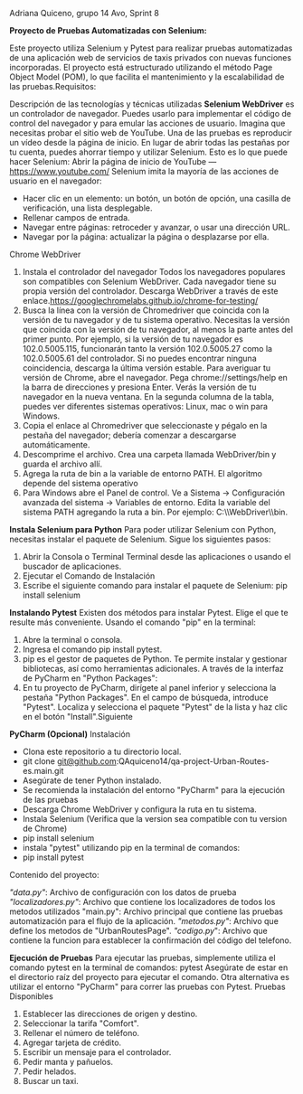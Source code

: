 Adriana Quiceno, grupo 14 Avo, Sprint 8

**Proyecto de Pruebas Automatizadas con Selenium:**

Este proyecto utiliza Selenium y Pytest para realizar pruebas automatizadas de una aplicación web de servicios de taxis privados con nuevas funciones incorporadas. El proyecto está estructurado utilizando el método Page Object Model (POM), lo que facilita el mantenimiento y la escalabilidad de las pruebas.Requisitos:

Descripción de las tecnologías y técnicas utilizadas
**Selenium WebDriver** es un controlador de navegador. Puedes usarlo para implementar el código de control del navegador y para emular las acciones de usuario.
Imagina que necesitas probar el sitio web de YouTube. Una de las pruebas es reproducir un vídeo desde la página de inicio.
En lugar de abrir todas las pestañas por tu cuenta, puedes ahorrar tiempo y utilizar Selenium.
Esto es lo que puede hacer Selenium:
Abrir la página de inicio de YouTube — https://www.youtube.com/
Selenium imita la mayoría de las acciones de usuario en el navegador:
* Hacer clic en un elemento: un botón, un botón de opción, una casilla de verificación, una lista desplegable.
* Rellenar campos de entrada.
* Navegar entre páginas: retroceder y avanzar, o usar una dirección URL.
* Navegar por la página: actualizar la página o desplazarse por ella.

Chrome WebDriver
1. Instala el controlador del navegador
Todos los navegadores populares son compatibles con Selenium WebDriver. Cada navegador tiene su propia versión del controlador.
Descarga WebDriver a través de este enlace.https://googlechromelabs.github.io/chrome-for-testing/
2. Busca la línea con la versión de Chromedriver que coincida con la versión de tu navegador y de tu sistema operativo. Necesitas la versión que coincida con la versión de tu navegador, al menos la parte antes del primer punto. Por ejemplo, si la versión de tu navegador es 102.0.5005.115, funcionarán tanto la versión 102.0.5005.27 como la 102.0.5005.61 del controlador. Si no puedes encontrar ninguna coincidencia, descarga la última versión estable. Para averiguar tu versión de Chrome, abre el navegador. Pega chrome://settings/help en la barra de direcciones y presiona Enter. Verás la versión de tu navegador en la nueva ventana. En la segunda columna de la tabla, puedes ver diferentes sistemas operativos: Linux, mac o win para Windows.
3. Copia el enlace al Chromedriver que seleccionaste y pégalo en la pestaña del navegador; debería comenzar a descargarse automáticamente.
4. Descomprime el archivo. Crea una carpeta llamada WebDriver/bin y guarda el archivo allí.
5. Agrega la ruta de bin a la variable de entorno PATH. El algoritmo depende del sistema operativo
6. Para Windows abre el Panel de control. Ve a Sistema → Configuración avanzada del sistema → Variables de entorno. Edita la variable del sistema PATH agregando la ruta a bin. Por ejemplo: C:\\\\WebDriver\\\\bin.

**Instala Selenium para Python**
Para poder utilizar Selenium con Python, necesitas instalar el paquete de Selenium. Sigue los siguientes pasos:
1. Abrir la Consola o Terminal Terminal desde las aplicaciones o usando el buscador de aplicaciones.
2. Ejecutar el Comando de Instalación
3. Escribe el siguiente comando para instalar el paquete de Selenium: pip install selenium

**Instalando Pytest**
Existen dos métodos para instalar Pytest. Elige el que te resulte más conveniente. Usando el comando "pip" en la terminal:
1. Abre la terminal o consola.
2. Ingresa el comando pip install pytest.
3. pip es el gestor de paquetes de Python. Te permite instalar y gestionar bibliotecas, así como herramientas adicionales. A través de la interfaz de PyCharm en "Python Packages":
4. En tu proyecto de PyCharm, dirígete al panel inferior y selecciona la pestaña "Python Packages".
En el campo de búsqueda, introduce "Pytest".
Localiza y selecciona el paquete "Pytest" de la lista y haz clic en el botón "Install".Siguiente

**PyCharm (Opcional)**
Instalación
* Clona este repositorio a tu directorio local.
* git clone git@github.com:QAquiceno14/qa-project-Urban-Routes-es.main.git
* Asegúrate de tener Python instalado.
* Se recomienda la instalación del entorno "PyCharm" para la ejecución de las pruebas
* Descarga Chrome WebDriver y configura la ruta en tu sistema.
* Instala Selenium (Verifica que la version sea compatible con tu version de Chrome)
* pip install selenium
* instala "pytest" utilizando pip en la terminal de comandos:
* pip install pytest

Contenido del proyecto:

_"data.py"_: Archivo de configuración con los datos de prueba
_"localizadores.py"_: Archivo que contiene los localizadores de todos los metodos utilizados
"main.py": Archivo principal que contiene las pruebas automatización para el flujo de la aplicación.
_"metodos.py"_: Archivo que define los metodos de "UrbanRoutesPage".
_"codigo.py_": Archivo que contiene la funcion para establecer la confirmación del código del telefono.

**Ejecución de Pruebas**
Para ejecutar las pruebas, simplemente utiliza el comando pytest en la terminal de comandos:
pytest
Asegúrate de estar en el directorio raíz del proyecto para ejecutar el comando. Otra alternativa es utilizar el entorno "PyCharm" para correr las pruebas con Pytest.
Pruebas Disponibles
1. Establecer las direcciones de origen y destino.
2. Seleccionar la tarifa "Comfort".
3. Rellenar el número de teléfono.
4. Agregar tarjeta de crédito.
5. Escribir un mensaje para el controlador.
6. Pedir manta y pañuelos.
7. Pedir helados.
8. Buscar un taxi.
